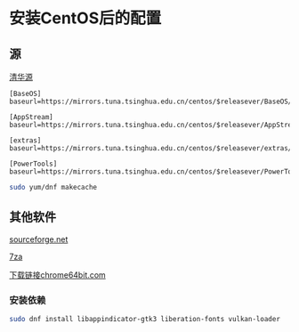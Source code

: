 # 安装CentOS后的配置

## 源

[清华源](https://mirrors.tuna.tsinghua.edu.cn/help/centos/)

```text
[BaseOS]
baseurl=https://mirrors.tuna.tsinghua.edu.cn/centos/$releasever/BaseOS/$basearch/os/
```

```text
[AppStream]
baseurl=https://mirrors.tuna.tsinghua.edu.cn/centos/$releasever/AppStream/$basearch/os/
```

```text
[extras]
baseurl=https://mirrors.tuna.tsinghua.edu.cn/centos/$releasever/extras/$basearch/os/
```

```text
[PowerTools]
baseurl=https://mirrors.tuna.tsinghua.edu.cn/centos/$releasever/PowerTools/$basearch/os/
```

```bash
sudo yum/dnf makecache
```

## 其他软件

[sourceforge.net](https://sourceforge.net)

[7za](https://sourceforge.net/projects/p7zip/)

[下载链接chrome64bit.com](https://www.chrome64bit.com/index.php/google-chrome-64-bit-for-linux)

### 安装依赖

```bash
sudo dnf install libappindicator-gtk3 liberation-fonts vulkan-loader
```
